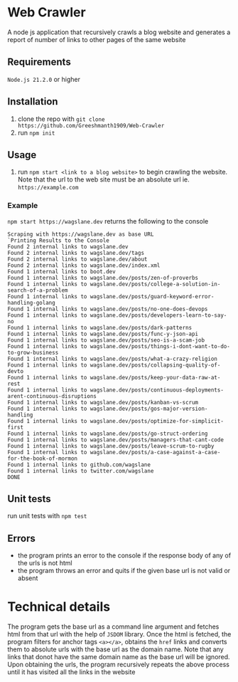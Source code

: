 # Web Crawler
A node js application that recursively crawls a blog website and generates a report of number of links to other pages of the same website

## Requirements
`Node.js 21.2.0` or higher

## Installation
1. clone the repo with `git clone https://github.com/Greeshmanth1909/Web-Crawler`
2. run `npm init`

## Usage
1. run `npm start <link to a blog website>` to begin crawling the website. Note that the url to the web site must be an absolute url ie. `https://example.com`

### Example
`npm start https://wagslane.dev` returns the following to the console

```
Scraping with https://wagslane.dev as base URL
`Printing Results to the Console
Found 2 internal links to wagslane.dev
Found 2 internal links to wagslane.dev/tags
Found 2 internal links to wagslane.dev/about
Found 2 internal links to wagslane.dev/index.xml
Found 1 internal links to boot.dev
Found 1 internal links to wagslane.dev/posts/zen-of-proverbs
Found 1 internal links to wagslane.dev/posts/college-a-solution-in-search-of-a-problem
Found 1 internal links to wagslane.dev/posts/guard-keyword-error-handling-golang
Found 1 internal links to wagslane.dev/posts/no-one-does-devops
Found 1 internal links to wagslane.dev/posts/developers-learn-to-say-no
Found 1 internal links to wagslane.dev/posts/dark-patterns
Found 1 internal links to wagslane.dev/posts/func-y-json-api
Found 1 internal links to wagslane.dev/posts/seo-is-a-scam-job
Found 1 internal links to wagslane.dev/posts/things-i-dont-want-to-do-to-grow-business
Found 1 internal links to wagslane.dev/posts/what-a-crazy-religion
Found 1 internal links to wagslane.dev/posts/collapsing-quality-of-devto
Found 1 internal links to wagslane.dev/posts/keep-your-data-raw-at-rest
Found 1 internal links to wagslane.dev/posts/continuous-deployments-arent-continuous-disruptions
Found 1 internal links to wagslane.dev/posts/kanban-vs-scrum
Found 1 internal links to wagslane.dev/posts/gos-major-version-handling
Found 1 internal links to wagslane.dev/posts/optimize-for-simplicit-first
Found 1 internal links to wagslane.dev/posts/go-struct-ordering
Found 1 internal links to wagslane.dev/posts/managers-that-cant-code
Found 1 internal links to wagslane.dev/posts/leave-scrum-to-rugby
Found 1 internal links to wagslane.dev/posts/a-case-against-a-case-for-the-book-of-mormon
Found 1 internal links to github.com/wagslane
Found 1 internal links to twitter.com/wagslane
DONE
```

## Unit tests
run unit tests with `npm test`

## Errors
- the program prints an error to the console if the response body of any of the urls is not html
- the program throws an error and quits if the given base url is not valid or absent

# Technical details
The program gets the base url as a command line argument and fetches html from that url with the help of `JSDOM` library. Once the html is fetched, the program filters for anchor tags
`<a></a>`, obtains the `href` links and converts them to absolute urls with the base url as the domain name. Note that any links that donot have the same domain name as the base url
will be ignored. Upon obtaining the urls, the program recursively repeats the above process until it has visited all the links in the website
